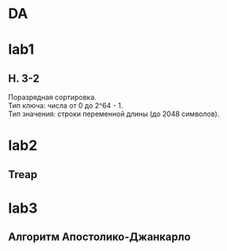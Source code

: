# DA


# lab1  
## **H. 3-2**

Поразрядная сортировка.  
Тип ключа: числа от 0 до 2^64 - 1.  
Тип значения: строки переменной длины (до 2048 символов).  

# lab2  
## **Treap**

# lab3
## **Алгоритм Апостолико-Джанкарло**
